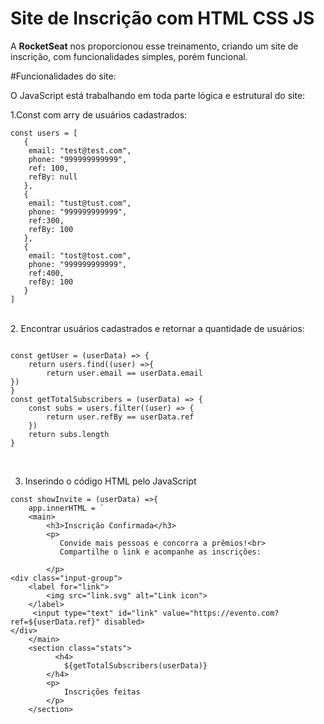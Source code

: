 # Site de Inscrição com HTML CSS JS 

A **RocketSeat** nos proporcionou esse treinamento, criando um site de inscrição, com funcionalidades simples, porém funcional.

<tr>

#Funcionalidades do site: 

O JavaScript está trabalhando em toda parte lógica e estrutural do site: 
<br>

1.Const com arry de usuários cadastrados:
```JS
const users = [
   {
    email: "test@test.com",
    phone: "999999999999",
    ref: 100,
    refBy: null
   },
   {
    email: "tust@tust.com",
    phone: "999999999999",
    ref:300,
    refBy: 100
   },
   {
    email: "tost@tost.com",
    phone: "999999999999",
    ref:400,
    refBy: 100
   }
]
```
<br>
2. Encontrar usuários cadastrados e retornar a quantidade de usuários: 

```JS

const getUser = (userData) => {
    return users.find((user) =>{ 
        return user.email == userData.email
})
}
const getTotalSubscribers = (userData) => {
    const subs = users.filter((user) => {
        return user.refBy == userData.ref
    })
    return subs.length
}
```
<br>

3. Inserindo o código HTML pelo JavaScript

```JS
const showInvite = (userData) =>{
    app.innerHTML = `  
    <main>
        <h3>Inscrição Confirmada</h3>
        <p>
           Convide mais pessoas e concorra a prêmios!<br>
           Compartilhe o link e acompanhe as inscrições:
            
        </p>
<div class="input-group">
    <label for="link">
        <img src="link.svg" alt="Link icon">
    </label>
     <input type="text" id="link" value="https://evento.com?ref=${userData.ref}" disabled>
</div>
    </main>
    <section class="stats">
          <h4>
            ${getTotalSubscribers(userData)}
        </h4>
        <p>
            Inscrições feitas
        </p>
    </section>
```

<tr>
